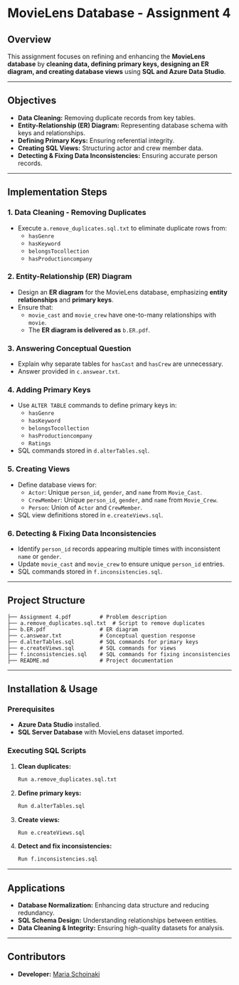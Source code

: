 # **MovieLens Database - Assignment 4**

## **Overview**
This assignment focuses on refining and enhancing the **MovieLens database** by **cleaning data, defining primary keys, designing an ER diagram, and creating database views** using **SQL and Azure Data Studio**.

---

## **Objectives**
- **Data Cleaning:** Removing duplicate records from key tables.
- **Entity-Relationship (ER) Diagram:** Representing database schema with keys and relationships.
- **Defining Primary Keys:** Ensuring referential integrity.
- **Creating SQL Views:** Structuring actor and crew member data.
- **Detecting & Fixing Data Inconsistencies:** Ensuring accurate person records.

---

## **Implementation Steps**
### **1. Data Cleaning - Removing Duplicates**
- Execute `a.remove_duplicates.sql.txt` to eliminate duplicate rows from:
  - `hasGenre`
  - `hasKeyword`
  - `belongsTocollection`
  - `hasProductioncompany`

### **2. Entity-Relationship (ER) Diagram**
- Design an **ER diagram** for the MovieLens database, emphasizing **entity relationships** and **primary keys**.
- Ensure that:
  - `movie_cast` and `movie_crew` have one-to-many relationships with `movie`.
  - The **ER diagram is delivered as** `b.ER.pdf`.

### **3. Answering Conceptual Question**
- Explain why separate tables for `hasCast` and `hasCrew` are unnecessary.
- Answer provided in `c.answear.txt`.

### **4. Adding Primary Keys**
- Use `ALTER TABLE` commands to define primary keys in:
  - `hasGenre`
  - `hasKeyword`
  - `belongsTocollection`
  - `hasProductioncompany`
  - `Ratings`
- SQL commands stored in `d.alterTables.sql`.

### **5. Creating Views**
- Define database views for:
  - `Actor`: Unique `person_id`, `gender`, and `name` from `Movie_Cast`.
  - `CrewMember`: Unique `person_id`, `gender`, and `name` from `Movie_Crew`.
  - `Person`: Union of `Actor` and `CrewMember`.
- SQL view definitions stored in `e.createViews.sql`.

### **6. Detecting & Fixing Data Inconsistencies**
- Identify `person_id` records appearing multiple times with inconsistent `name` or `gender`.
- Update `movie_cast` and `movie_crew` to ensure unique `person_id` entries.
- SQL commands stored in `f.inconsistencies.sql`.

---

## **Project Structure**
```
├── Assignment 4.pdf         # Problem description
├── a.remove_duplicates.sql.txt  # Script to remove duplicates
├── b.ER.pdf                 # ER diagram
├── c.answear.txt            # Conceptual question response
├── d.alterTables.sql        # SQL commands for primary keys
├── e.createViews.sql        # SQL commands for views
├── f.inconsistencies.sql    # SQL commands for fixing inconsistencies
├── README.md                # Project documentation
```

---

## **Installation & Usage**
### **Prerequisites**
- **Azure Data Studio** installed.
- **SQL Server Database** with MovieLens dataset imported.

### **Executing SQL Scripts**
1. **Clean duplicates:**
   ```sh
   Run a.remove_duplicates.sql.txt
   ```
2. **Define primary keys:**
   ```sh
   Run d.alterTables.sql
   ```
3. **Create views:**
   ```sh
   Run e.createViews.sql
   ```
4. **Detect and fix inconsistencies:**
   ```sh
   Run f.inconsistencies.sql
   ```

---

## **Applications**
- **Database Normalization:** Enhancing data structure and reducing redundancy.
- **SQL Schema Design:** Understanding relationships between entities.
- **Data Cleaning & Integrity:** Ensuring high-quality datasets for analysis.

---

## Contributors
- **Developer:** [Maria Schoinaki](https://github.com/MariaSchoinaki)